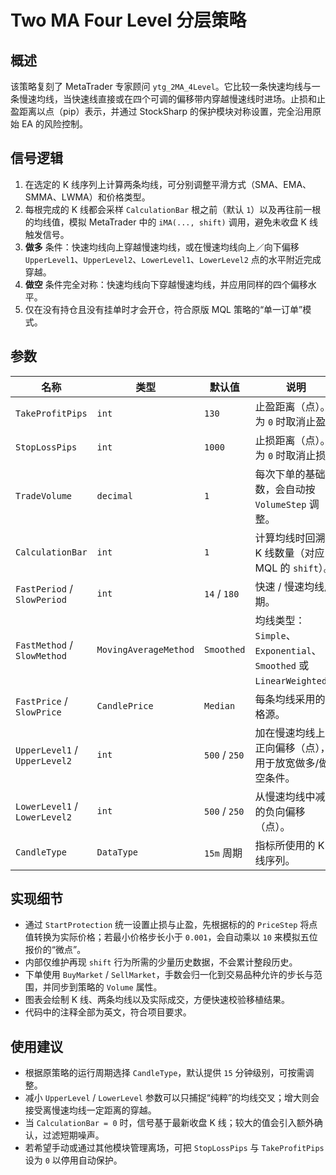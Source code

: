 # Two MA Four Level 分层策略

## 概述
该策略复刻了 MetaTrader 专家顾问 `ytg_2MA_4Level`。它比较一条快速均线与一条慢速均线，当快速线直接或在四个可调的偏移带内穿越慢速线时进场。止损和止盈距离以点（pip）表示，并通过 StockSharp 的保护模块对称设置，完全沿用原始 EA 的风险控制。

## 信号逻辑
1. 在选定的 K 线序列上计算两条均线，可分别调整平滑方式（SMA、EMA、SMMA、LWMA）和价格类型。
2. 每根完成的 K 线都会采样 `CalculationBar` 根之前（默认 `1`）以及再往前一根的均线值，模拟 MetaTrader 中的 `iMA(..., shift)` 调用，避免未收盘 K 线触发信号。
3. **做多** 条件：快速均线向上穿越慢速均线，或在慢速均线向上／向下偏移 `UpperLevel1`、`UpperLevel2`、`LowerLevel1`、`LowerLevel2` 点的水平附近完成穿越。
4. **做空** 条件完全对称：快速均线向下穿越慢速均线，并应用同样的四个偏移水平。
5. 仅在没有持仓且没有挂单时才会开仓，符合原版 MQL 策略的“单一订单”模式。

## 参数
| 名称 | 类型 | 默认值 | 说明 |
| --- | --- | --- | --- |
| `TakeProfitPips` | `int` | `130` | 止盈距离（点）。为 `0` 时取消止盈。 |
| `StopLossPips` | `int` | `1000` | 止损距离（点）。为 `0` 时取消止损。 |
| `TradeVolume` | `decimal` | `1` | 每次下单的基础手数，会自动按 `VolumeStep` 调整。 |
| `CalculationBar` | `int` | `1` | 计算均线时回溯的 K 线数量（对应 MQL 的 `shift`）。 |
| `FastPeriod` / `SlowPeriod` | `int` | `14` / `180` | 快速 / 慢速均线周期。 |
| `FastMethod` / `SlowMethod` | `MovingAverageMethod` | `Smoothed` | 均线类型：`Simple`、`Exponential`、`Smoothed` 或 `LinearWeighted`。 |
| `FastPrice` / `SlowPrice` | `CandlePrice` | `Median` | 每条均线采用的价格源。 |
| `UpperLevel1` / `UpperLevel2` | `int` | `500` / `250` | 加在慢速均线上的正向偏移（点），用于放宽做多/做空条件。 |
| `LowerLevel1` / `LowerLevel2` | `int` | `500` / `250` | 从慢速均线中减去的负向偏移（点）。 |
| `CandleType` | `DataType` | `15m` 周期 | 指标所使用的 K 线序列。 |

## 实现细节
- 通过 `StartProtection` 统一设置止损与止盈，先根据标的的 `PriceStep` 将点值转换为实际价格；若最小价格步长小于 `0.001`，会自动乘以 `10` 来模拟五位报价的“微点”。
- 内部仅维护再现 `shift` 行为所需的少量历史数据，不会累计整段历史。
- 下单使用 `BuyMarket` / `SellMarket`，手数会归一化到交易品种允许的步长与范围，并同步到策略的 `Volume` 属性。
- 图表会绘制 K 线、两条均线以及实际成交，方便快速校验移植结果。
- 代码中的注释全部为英文，符合项目要求。

## 使用建议
- 根据原策略的运行周期选择 `CandleType`，默认提供 `15` 分钟级别，可按需调整。
- 减小 `UpperLevel` / `LowerLevel` 参数可以只捕捉“纯粹”的均线交叉；增大则会接受离慢速均线一定距离的穿越。
- 当 `CalculationBar = 0` 时，信号基于最新收盘 K 线；较大的值会引入额外确认，过滤短期噪声。
- 若希望手动或通过其他模块管理离场，可把 `StopLossPips` 与 `TakeProfitPips` 设为 `0` 以停用自动保护。
